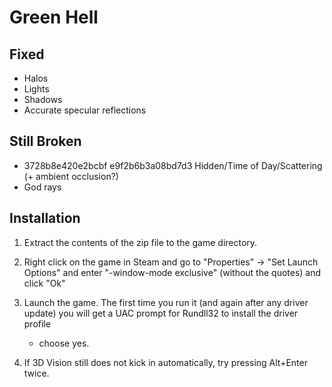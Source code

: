 Green Hell
==========

Fixed
-----
- Halos
- Lights
- Shadows
- Accurate specular reflections

Still Broken
------------
- 3728b8e420e2bcbf e9f2b6b3a08bd7d3 Hidden/Time of Day/Scattering (+ ambient occlusion?)
- God rays

Installation
------------

1. Extract the contents of the zip file to the game directory.

2. Right click on the game in Steam and go to "Properties" -> "Set Launch
   Options" and enter "-window-mode exclusive" (without the quotes) and click
   "Ok"

3. Launch the game. The first time you run it (and again after any driver
   update) you will get a UAC prompt for Rundll32 to install the driver profile
   - choose yes.

4. If 3D Vision still does not kick in automatically, try pressing Alt+Enter
   twice.

